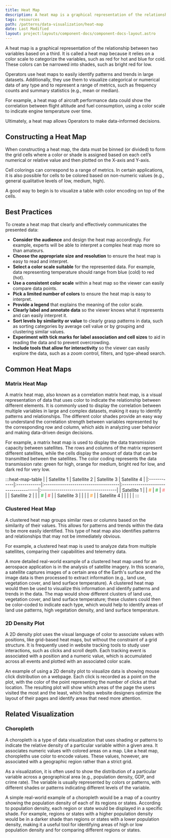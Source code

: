 ```yaml
---
title: Heat Map
description: A heat map is a graphical representation of the relationship between two variables based on a third.
tags: resources
path: /patterns/data-visualization/heat-map
date: Last Modified
layout: project:layouts/component-docs/component-docs-layout.astro
---
```


A heat map is a graphical representation of the relationship between two variables based on a third. It is called a heat map because it relies on a color scale to categorize the variables, such as red for hot and blue for cold. These colors can be narrowed into shades, such as bright red for low.

Operators use heat maps to easily identify patterns and trends in large datasets. Additionally, they use them to visualize categorical or numerical data of any type and to represent a range of metrics, such as frequency counts and summary statistics (e.g., mean or median).

For example, a heat map of aircraft performance data could show the correlation between flight altitude and fuel consumption, using a color scale to indicate engine temperature over time.

Ultimately, a heat map allows Operators to make data-informed decisions.

## Constructing a Heat Map

When constructing a heat map, the data must be binned (or divided) to form the grid cells where a color or shade is assigned based on each cell’s numerical or relative value and then plotted on the X-axis and Y-axis.

Cell colorings can correspond to a range of metrics. In certain applications, it is also possible for cells to be colored based on non-numeric values (e.g., general qualitative levels of low, medium, high).

A good way to begin is to visualize a table with color encoding on top of the cells.

## Best Practices

To create a heat map that clearly and effectively communicates the presented data:

- **Consider the audience** and design the heat map accordingly. For example, experts will be able to interpret a complex heat map more so than amateurs.
- **Choose the appropriate size and resolution** to ensure the heat map is easy to read and interpret.
- **Select a color scale suitable** for the represented data. For example, data representing temperature should range from blue (cold) to red (hot).
- **Use a consistent color scale** within a heat map so the viewer can easily compare data points.
- **Pick a limited number of colors** to ensure the heat map is easy to interpret.
- **Provide a legend** that explains the meaning of the color scale.
- **Clearly label and annotate data** so the viewer knows what it represents and can easily interpret it.
- **Sort levels by similarity or value** to clearly grasp patterns in data, such as sorting categories by average cell value or by grouping and clustering similar values.
- **Experiment with tick marks for label association and cell sizes** to aid in reading the data and to prevent overcrowding.
- **Include tools that allow for interactivity** so the viewer can easily explore the data, such as a zoom control, filters, and type-ahead search.

## Common Heat Maps

### Matrix Heat Map

A matrix heat map, also known as a correlation matrix heat map, is a visual representation of data that uses color to indicate the relationship between different elements. It is commonly used to display the correlation between multiple variables in large and complex datasets, making it easy to identify patterns and relationships. The different color shades provide an easy way to understand the correlation strength between variables represented by the corresponding row and column, which aids in analyzing user behavior and making data-driven design decisions.

For example, a matrix heat map is used to display the data transmission capacity between satellites. The rows and columns of the matrix represent different satellites, while the cells display the amount of data that can be transmitted between the satellites. The color coding represents the data transmission rate: green for high, orange for medium, bright red for low, and dark red for very low.
<style>
	.heat-map-table{
		margin-bottom: 20px;
		&
	}
</style>
:::heat-map-table
|             | Satellite 1 | Satellite 2                          | Satellite 3                          | Satellite 4                          |
|:------------|:------------|:-------------------------------------|:-------------------------------------|:-------------------------------------|
| Satellite 1 |             | <span style="color:#FF8C00">#</span> | <span style="color:#00AD23">#</span> | <span style="color:#FF5F60">#</span> |
| Satellite 2 |             |                                      | <span style="color:#00AD23">#</span> | <span style="color:#FF3838">#</span> |
| Satellite 3 |             |                                      |                                      | <span style="color:#FF8C00">#</span> |
| Satellite 4 |             |                                      |                                      |                                      |
:::

### Clustered Heat Map

A clustered heat map groups similar rows or columns based on the similarity of their values. This allows for patterns and trends within the data to be more easily identified. This type of heat map also identifies patterns and relationships that may not be immediately obvious.

For example, a clustered heat map is used to analyze data from multiple satellites, comparing their capabilities and telemetry data.

A more detailed real-world example of a clustered heat map used for an aerospace application is in the analysis of satellite imagery. In this scenario, a satellite captures images of a certain area of the Earth's surface and the image data is then processed to extract information (e.g., land use, vegetation cover, and land surface temperature). A clustered heat map would then be used to visualize this information and identify patterns and trends in the data. The map would show different clusters of land use, vegetation cover, and land surface temperature; these clusters could then be color-coded to indicate each type, which would help to identify areas of land use patterns, high vegetation density, and land surface temperature.

### 2D Density Plot

A 2D density plot uses the visual language of color to associate values with positions, like grid-based heat maps, but without the constraint of a grid structure. It is frequently used in website tracking tools to study user interactions, such as clicks and scroll depth. Each tracking event is associated with a position and a numeric value, which is accumulated across all events and plotted with an associated color scale.

An example of using a 2D density plot to visualize data is showing mouse click distribution on a webpage. Each click is recorded as a point on the plot, with the color of the point representing the number of clicks at that location. The resulting plot will show which areas of the page the users visited the most and the least, which helps website designers optimize the layout of their pages and identify areas that need more attention.

## Related Visualization

### Choropleth

A choropleth is a type of data visualization that uses shading or patterns to indicate the relative density of a particular variable within a given area. It associates numeric values with colored areas on a map. Like a heat map, choropleths use color to encode values. These values, however, are associated with a geographic region rather than a strict grid.

As a visualization, it is often used to show the distribution of a particular variable across a geographical area (e.g., population density, GDP, and crime rate). The variable is usually represented by colors or patterns, with different shades or patterns indicating different levels of the variable.

A simple real-world example of a choropleth would be a map of a country showing the population density of each of its regions or states. According to population density, each region or state would be displayed in a specific shade. For example, regions or states with a higher population density would be in a darker shade than regions or states with a lower population density, making it a useful tool for identifying areas of high or low population density and for comparing different regions or states.
